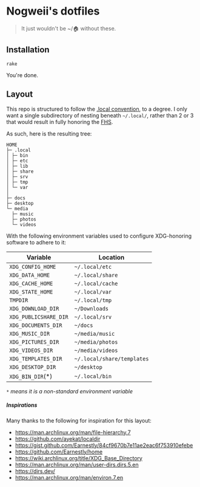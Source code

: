 # Nogweii's dotfiles

> It just wouldn't be ~/:house: without these.

## Installation

    rake

You're done.

## Layout

This repo is structured to follow the [.local convention](https://gist.github.com/Earnestly/84cf9670b7e11ae2eac6f753910efebe), to a degree.
I only want a single subdirectory of nesting beneath `~/.local/`, rather than 2 or 3 that would result
in fully honoring the [FHS](https://en.wikipedia.org/wiki/Filesystem_Hierarchy_Standard).

As such, here is the resulting tree:

```
HOME
├─ .local
│ ├─ bin
│ ├─ etc
│ ├─ lib
│ ├─ share
│ ├─ srv
│ ├─ tmp
│ └─ var
│
├─ docs
├─ desktop
└─ media
  ├─ music
  ├─ photos
  └─ videos
```

With the following environment variables used to configure XDG-honoring software
to adhere to it:

| Variable              | Location            |
| --------------------- | ------------------- |
| `XDG_CONFIG_HOME`     | `~/.local/etc`      |
| `XDG_DATA_HOME`       | `~/.local/share`    |
| `XDG_CACHE_HOME`      | `~/.local/cache`    |
| `XDG_STATE_HOME`      | `~/.local/var`      |
| `TMPDIR`              | `~/.local/tmp`      |
| `XDG_DOWNLOAD_DIR`    | `~/Downloads`      |
| `XDG_PUBLICSHARE_DIR` | `~/.local/srv`      |
| `XDG_DOCUMENTS_DIR`   | `~/docs`            |
| `XDG_MUSIC_DIR`       | `~/media/music`     |
| `XDG_PICTURES_DIR`    | `~/media/photos`    |
| `XDG_VIDEOS_DIR`      | `~/media/videos`    |
| `XDG_TEMPLATES_DIR`   | `~/.local/share/templates` |
| `XDG_DESKTOP_DIR`     | `~/desktop`         |
| `XDG_BIN_DIR`(*)     | `~/.local/bin`         |

*`*` means it is a non-standard environment variable*

##### Inspirations

Many thanks to the following for inspiration for this layout:

* https://man.archlinux.org/man/file-hierarchy.7
* https://github.com/ayekat/localdir
* https://gist.github.com/Earnestly/84cf9670b7e11ae2eac6f753910efebe
* https://github.com/Earnestly/home
* https://wiki.archlinux.org/title/XDG_Base_Directory
* https://man.archlinux.org/man/user-dirs.dirs.5.en
* https://dirs.dev/
* https://man.archlinux.org/man/environ.7.en
